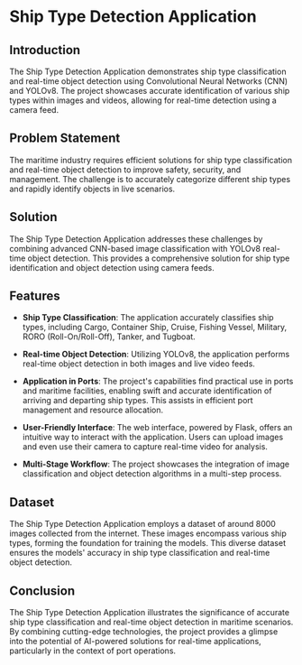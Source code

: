 # Ship Type Detection Application

## Introduction

The Ship Type Detection Application demonstrates ship type classification and real-time object detection using Convolutional Neural Networks (CNN) and YOLOv8. The project showcases accurate identification of various ship types within images and videos, allowing for real-time detection using a camera feed.

## Problem Statement

The maritime industry requires efficient solutions for ship type classification and real-time object detection to improve safety, security, and management. The challenge is to accurately categorize different ship types and rapidly identify objects in live scenarios.

## Solution

The Ship Type Detection Application addresses these challenges by combining advanced CNN-based image classification with YOLOv8 real-time object detection. This provides a comprehensive solution for ship type identification and object detection using camera feeds.

## Features

- **Ship Type Classification**: The application accurately classifies ship types, including Cargo, Container Ship, Cruise, Fishing Vessel, Military, RORO (Roll-On/Roll-Off), Tanker, and Tugboat.

- **Real-time Object Detection**: Utilizing YOLOv8, the application performs real-time object detection in both images and live video feeds.

- **Application in Ports**: The project's capabilities find practical use in ports and maritime facilities, enabling swift and accurate identification of arriving and departing ship types. This assists in efficient port management and resource allocation.

- **User-Friendly Interface**: The web interface, powered by Flask, offers an intuitive way to interact with the application. Users can upload images and even use their camera to capture real-time video for analysis.

- **Multi-Stage Workflow**: The project showcases the integration of image classification and object detection algorithms in a multi-step process.

## Dataset

The Ship Type Detection Application employs a dataset of around 8000 images collected from the internet. These images encompass various ship types, forming the foundation for training the models. This diverse dataset ensures the models' accuracy in ship type classification and real-time object detection.

## Conclusion

The Ship Type Detection Application illustrates the significance of accurate ship type classification and real-time object detection in maritime scenarios. By combining cutting-edge technologies, the project provides a glimpse into the potential of AI-powered solutions for real-time applications, particularly in the context of port operations.
